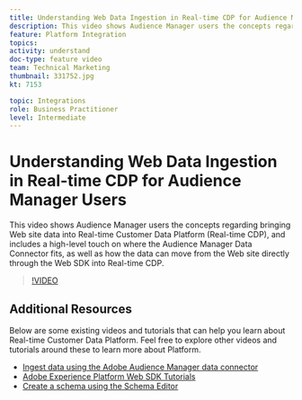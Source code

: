 ```yaml
---
title: Understanding Web Data Ingestion in Real-time CDP for Audience Manager Users
description: This video shows Audience Manager users the concepts regarding bringing Web site data into Real-time Customer Data Platform (Real-time CDP), and includes a high-level touch on where the Audience Manager Data Connector fits, as well as how the data can move from the Web site directly through the Web SDK into Real-time CDP.
feature: Platform Integration
topics: 
activity: understand
doc-type: feature video
team: Technical Marketing
thumbnail: 331752.jpg
kt: 7153

topic: Integrations
role: Business Practitioner
level: Intermediate
---
```


# Understanding Web Data Ingestion in Real-time CDP for Audience Manager Users

This video shows Audience Manager users the concepts regarding bringing Web site data into Real-time Customer Data Platform (Real-time CDP), and includes a high-level touch on where the Audience Manager Data Connector fits, as well as how the data can move from the Web site directly through the Web SDK into Real-time CDP.

>[!VIDEO](https://video.tv.adobe.com/v/331752/?quality=12&learn=on)

## Additional Resources

Below are some existing videos and tutorials that can help you learn about Real-time Customer Data Platform. Feel free to explore other videos and tutorials around these to learn more about Platform.

* [Ingest data using the Adobe Audience Manager data connector](https://experienceleague.adobe.com/docs/platform-learn/tutorials/sources/ingest-data-from-aam.html?lang=en#sources)
* [Adobe Experience Platform Web SDK Tutorials](https://experienceleague.adobe.com/docs/web-sdk-learn/tutorials/overview.html?lang=en)
* [Create a schema using the Schema Editor](https://experienceleague.adobe.com/docs/experience-platform/xdm/tutorials/create-schema-ui.html?lang=en#getting-started)

